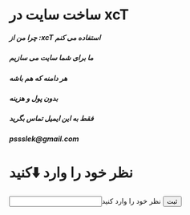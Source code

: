 <h1>ساخت سایت در xcT</h1>
<h5>چرا من از :xcT استفاده می کنم</h5>
<h5>ما برای شما سایت می سازیم</h5>
<h5>هر دامنه که هم باشه </h5>
<h5>بدون پول و هزینه </h5>
<h5>فقط به این ایمیل تماس بگرید </h5>
<h5>pssslek@gmail.com</h5>
<h1>نظر خود را وارد ⬇️کنید</h1>
<input>نظر خود را وارد کنید </input>
<button type="button" onclick="alert('error ')">ثبت</button>
